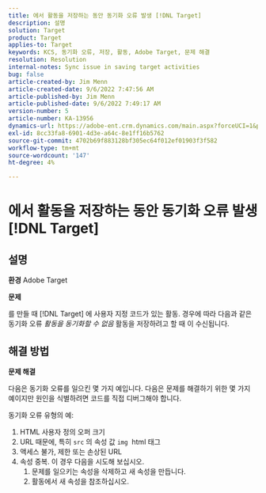 ```yaml
---
title: 에서 활동을 저장하는 동안 동기화 오류 발생 [!DNL Target]
description: 설명
solution: Target
product: Target
applies-to: Target
keywords: KCS, 동기화 오류, 저장, 활동, Adobe Target, 문제 해결
resolution: Resolution
internal-notes: Sync issue in saving target activities
bug: false
article-created-by: Jim Menn
article-created-date: 9/6/2022 7:47:56 AM
article-published-by: Jim Menn
article-published-date: 9/6/2022 7:49:17 AM
version-number: 5
article-number: KA-13956
dynamics-url: https://adobe-ent.crm.dynamics.com/main.aspx?forceUCI=1&pagetype=entityrecord&etn=knowledgearticle&id=e765de36-b82d-ed11-9db1-0022480866ad
exl-id: 8cc33fa8-6901-4d3e-a64c-8e1ff16b5762
source-git-commit: 4702b69f883128bf305ec64f012ef01903f3f582
workflow-type: tm+mt
source-wordcount: '147'
ht-degree: 4%

---
```


# 에서 활동을 저장하는 동안 동기화 오류 발생 [!DNL Target]

## 설명


<b>환경</b>
Adobe Target

<b>문제</b>

를 만들 때 [!DNL Target] 에 사용자 지정 코드가 있는 활동. 경우에 따라 다음과 같은 동기화 오류 *활동을 동기화할 수 없음* 활동을 저장하려고 할 때 이 수신됩니다.


## 해결 방법


<b>문제 해결</b>

다음은 동기화 오류를 일으킨 몇 가지 예입니다.
다음은 문제를 해결하기 위한 몇 가지 예이지만 원인을 식별하려면 코드를 직접 디버그해야 합니다.

동기화 오류 유형의 예:

1. HTML 사용자 정의 오퍼 크기
2. URL 때문에, 특히 `src` 의 속성 값 `img`  html 태그
3. 액세스 불가, 제한 또는 손상된 URL
4. 속성 중복. 이 경우 다음을 시도해 보십시오.
   1. 문제를 일으키는 속성을 삭제하고 새 속성을 만듭니다.
   2. 활동에서 새 속성을 참조하십시오.
